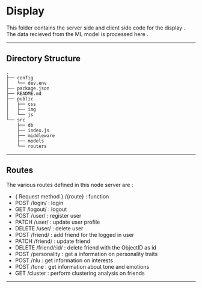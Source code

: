 # Display

This folder contains the server side and client side code for the display . 
The data recieved from the ML model is processed here .

----

## Directory Structure 
```
.
├── config
│   └── dev.env
├── package.json
├── README.md
├── public
│   ├── css
│   ├── img
│   └── js
└── src
    ├── db
    ├── index.js
    ├── middleware
    ├── models
    └── routers
```

---

## Routes

The various routes defined in this node server are :

- { Request method } /{route} : function
- POST /login/ : login
- GET /logout/ : logout
- POST /user/ : register user
- PATCH /user/ : update user profile
- DELETE /user/ : delete user
- POST /friend/ : add friend for the logged in user
- PATCH /friend/ : update friend
- DELETE /friend/:id/ : delete friend with the ObjectID as id
- POST /personality : get a information on personality traits
- POST /nlu : get information on interests
- POST /tone : get information about tone and emotions
- GET /cluster : perform clustering analysis on friends

---